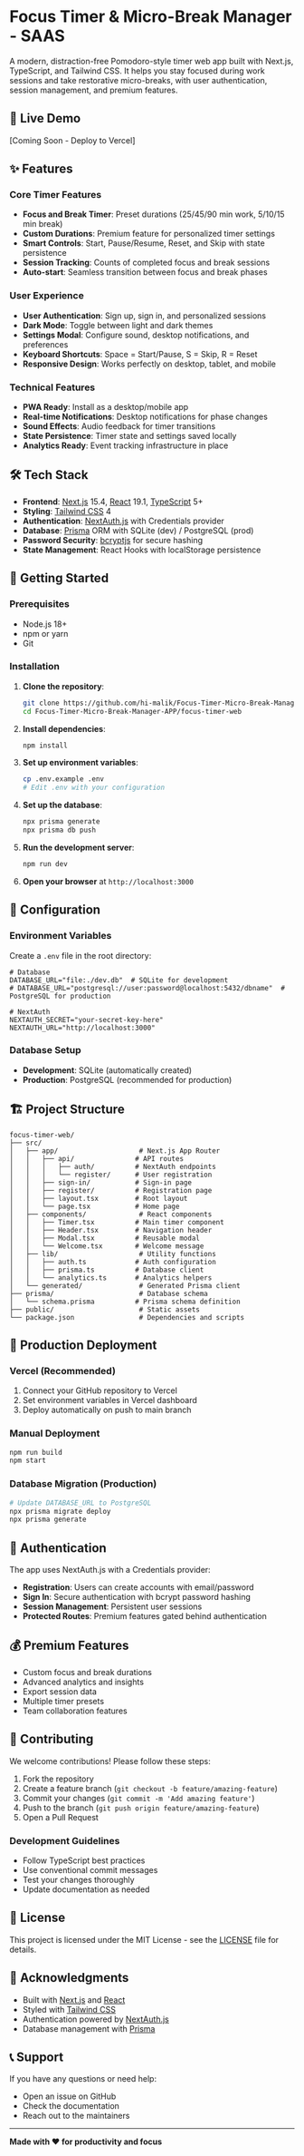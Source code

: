 # Focus Timer & Micro-Break Manager - SAAS

A modern, distraction-free Pomodoro-style timer web app built with Next.js, TypeScript, and Tailwind CSS. It helps you stay focused during work sessions and take restorative micro-breaks, with user authentication, session management, and premium features.

## 🚀 Live Demo

[Coming Soon - Deploy to Vercel]

## ✨ Features

### Core Timer Features
- **Focus and Break Timer**: Preset durations (25/45/90 min work, 5/10/15 min break)
- **Custom Durations**: Premium feature for personalized timer settings
- **Smart Controls**: Start, Pause/Resume, Reset, and Skip with state persistence
- **Session Tracking**: Counts of completed focus and break sessions
- **Auto-start**: Seamless transition between focus and break phases

### User Experience
- **User Authentication**: Sign up, sign in, and personalized sessions
- **Dark Mode**: Toggle between light and dark themes
- **Settings Modal**: Configure sound, desktop notifications, and preferences
- **Keyboard Shortcuts**: Space = Start/Pause, S = Skip, R = Reset
- **Responsive Design**: Works perfectly on desktop, tablet, and mobile

### Technical Features
- **PWA Ready**: Install as a desktop/mobile app
- **Real-time Notifications**: Desktop notifications for phase changes
- **Sound Effects**: Audio feedback for timer transitions
- **State Persistence**: Timer state and settings saved locally
- **Analytics Ready**: Event tracking infrastructure in place

## 🛠️ Tech Stack

- **Frontend**: [Next.js](https://nextjs.org/) 15.4, [React](https://reactjs.org/) 19.1, [TypeScript](https://www.typescriptlang.org/) 5+
- **Styling**: [Tailwind CSS](https://tailwindcss.com/) 4
- **Authentication**: [NextAuth.js](https://next-auth.js.org/) with Credentials provider
- **Database**: [Prisma](https://www.prisma.io/) ORM with SQLite (dev) / PostgreSQL (prod)
- **Password Security**: [bcryptjs](https://github.com/dcodeIO/bcrypt.js/) for secure hashing
- **State Management**: React Hooks with localStorage persistence

## 🚀 Getting Started

### Prerequisites
- Node.js 18+ 
- npm or yarn
- Git

### Installation

1. **Clone the repository**:
   ```bash
   git clone https://github.com/hi-malik/Focus-Timer-Micro-Break-Manager-APP.git
   cd Focus-Timer-Micro-Break-Manager-APP/focus-timer-web
   ```

2. **Install dependencies**:
   ```bash
   npm install
   ```

3. **Set up environment variables**:
   ```bash
   cp .env.example .env
   # Edit .env with your configuration
   ```

4. **Set up the database**:
   ```bash
   npx prisma generate
   npx prisma db push
   ```

5. **Run the development server**:
   ```bash
   npm run dev
   ```

6. **Open your browser** at `http://localhost:3000`

## 🔧 Configuration

### Environment Variables
Create a `.env` file in the root directory:

```env
# Database
DATABASE_URL="file:./dev.db"  # SQLite for development
# DATABASE_URL="postgresql://user:password@localhost:5432/dbname"  # PostgreSQL for production

# NextAuth
NEXTAUTH_SECRET="your-secret-key-here"
NEXTAUTH_URL="http://localhost:3000"
```

### Database Setup
- **Development**: SQLite (automatically created)
- **Production**: PostgreSQL (recommended for production)

## 🏗️ Project Structure

```
focus-timer-web/
├── src/
│   ├── app/                    # Next.js App Router
│   │   ├── api/               # API routes
│   │   │   ├── auth/          # NextAuth endpoints
│   │   │   └── register/      # User registration
│   │   ├── sign-in/           # Sign-in page
│   │   ├── register/          # Registration page
│   │   ├── layout.tsx         # Root layout
│   │   └── page.tsx           # Home page
│   ├── components/             # React components
│   │   ├── Timer.tsx          # Main timer component
│   │   ├── Header.tsx         # Navigation header
│   │   ├── Modal.tsx          # Reusable modal
│   │   └── Welcome.tsx        # Welcome message
│   ├── lib/                    # Utility functions
│   │   ├── auth.ts            # Auth configuration
│   │   ├── prisma.ts          # Database client
│   │   └── analytics.ts       # Analytics helpers
│   └── generated/              # Generated Prisma client
├── prisma/                     # Database schema
│   └── schema.prisma          # Prisma schema definition
├── public/                     # Static assets
└── package.json                # Dependencies and scripts
```

## 🚀 Production Deployment

### Vercel (Recommended)
1. Connect your GitHub repository to Vercel
2. Set environment variables in Vercel dashboard
3. Deploy automatically on push to main branch

### Manual Deployment
```bash
npm run build
npm start
```

### Database Migration (Production)
```bash
# Update DATABASE_URL to PostgreSQL
npx prisma migrate deploy
npx prisma generate
```

## 🔐 Authentication

The app uses NextAuth.js with a Credentials provider:

- **Registration**: Users can create accounts with email/password
- **Sign In**: Secure authentication with bcrypt password hashing
- **Session Management**: Persistent user sessions
- **Protected Routes**: Premium features gated behind authentication

## 💰 Premium Features

- Custom focus and break durations
- Advanced analytics and insights
- Export session data
- Multiple timer presets
- Team collaboration features

## 🤝 Contributing

We welcome contributions! Please follow these steps:

1. Fork the repository
2. Create a feature branch (`git checkout -b feature/amazing-feature`)
3. Commit your changes (`git commit -m 'Add amazing feature'`)
4. Push to the branch (`git push origin feature/amazing-feature`)
5. Open a Pull Request

### Development Guidelines
- Follow TypeScript best practices
- Use conventional commit messages
- Test your changes thoroughly
- Update documentation as needed

## 📝 License

This project is licensed under the MIT License - see the [LICENSE](LICENSE) file for details.

## 🙏 Acknowledgments

- Built with [Next.js](https://nextjs.org/) and [React](https://reactjs.org/)
- Styled with [Tailwind CSS](https://tailwindcss.com/)
- Authentication powered by [NextAuth.js](https://next-auth.js.org/)
- Database management with [Prisma](https://www.prisma.io/)

## 📞 Support

If you have any questions or need help:
- Open an issue on GitHub
- Check the documentation
- Reach out to the maintainers

---

**Made with ❤️ for productivity and focus**
